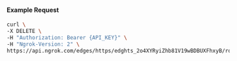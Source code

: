 <!-- Code generated for API Clients. DO NOT EDIT. -->

#### Example Request

```bash
curl \
-X DELETE \
-H "Authorization: Bearer {API_KEY}" \
-H "Ngrok-Version: 2" \
https://api.ngrok.com/edges/https/edghts_2o4XYRyiZhb81V19wBDBUXFhxyB/routes/edghtsrt_2o4XYRPTU7iH120s6882asXJAEh
```
